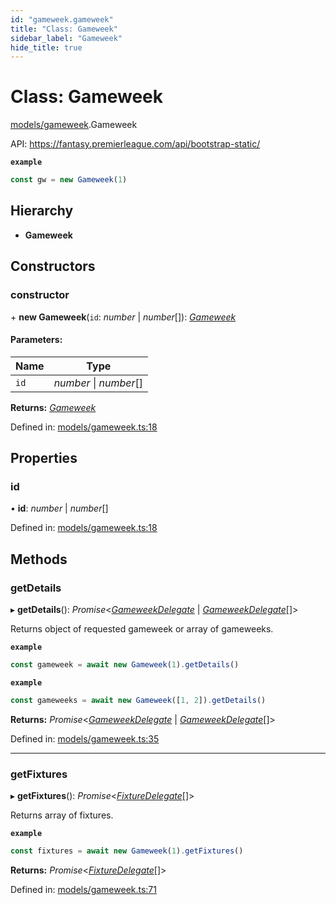 ```yaml
---
id: "gameweek.gameweek"
title: "Class: Gameweek"
sidebar_label: "Gameweek"
hide_title: true
---
```


# Class: Gameweek

[models/gameweek](../../modules/models_gameweek.md).Gameweek

API: https://fantasy.premierleague.com/api/bootstrap-static/

**`example`** 
```js
const gw = new Gameweek(1)
```

## Hierarchy

* **Gameweek**

## Constructors

### constructor

\+ **new Gameweek**(`id`: *number* \| *number*[]): [*Gameweek*](gameweek.gameweek.md)

#### Parameters:

Name | Type |
------ | ------ |
`id` | *number* \| *number*[] |

**Returns:** [*Gameweek*](gameweek.gameweek.md)

Defined in: [models/gameweek.ts:18](https://github.com/wamburu/fpl-ts/blob/c1a6de1/src/models/gameweek.ts#L18)

## Properties

### id

• **id**: *number* \| *number*[]

Defined in: [models/gameweek.ts:18](https://github.com/wamburu/fpl-ts/blob/c1a6de1/src/models/gameweek.ts#L18)

## Methods

### getDetails

▸ **getDetails**(): *Promise*<[*GameweekDelegate*](../../modules/types.md#gameweekdelegate) \| [*GameweekDelegate*](../../modules/types.md#gameweekdelegate)[]\>

Returns object of requested gameweek or array of gameweeks.

**`example`** 
```js
const gameweek = await new Gameweek(1).getDetails()
```

**`example`** 
```js
const gameweeks = await new Gameweek([1, 2]).getDetails()
```

**Returns:** *Promise*<[*GameweekDelegate*](../../modules/types.md#gameweekdelegate) \| [*GameweekDelegate*](../../modules/types.md#gameweekdelegate)[]\>

Defined in: [models/gameweek.ts:35](https://github.com/wamburu/fpl-ts/blob/c1a6de1/src/models/gameweek.ts#L35)

___

### getFixtures

▸ **getFixtures**(): *Promise*<[*FixtureDelegate*](../../interfaces/types.fixturedelegate.md)[]\>

Returns array of fixtures.

**`example`** 
```js
const fixtures = await new Gameweek(1).getFixtures()
```

**Returns:** *Promise*<[*FixtureDelegate*](../../interfaces/types.fixturedelegate.md)[]\>

Defined in: [models/gameweek.ts:71](https://github.com/wamburu/fpl-ts/blob/c1a6de1/src/models/gameweek.ts#L71)

